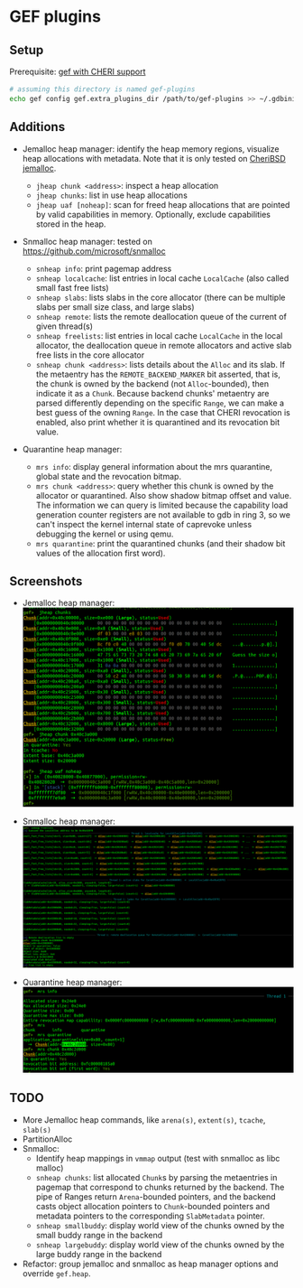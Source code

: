 # GEF plugins

## Setup

Prerequisite: [gef with CHERI support](https://github.com/CTSRD-CHERI/gef)

```sh
# assuming this directory is named gef-plugins
echo gef config gef.extra_plugins_dir /path/to/gef-plugins >> ~/.gdbinit
```

## Additions

- Jemalloc heap manager: identify the heap memory regions, visualize heap allocations with metadata. Note that it is only tested on [CheriBSD jemalloc](https://github.com/CTSRD-CHERI/cheribsd/tree/main/contrib/jemalloc). 
    - `jheap chunk <address>`: inspect a heap allocation
    - `jheap chunks`: list in use heap allocations
    - `jheap uaf [noheap]`: scan for freed heap allocations that are pointed by valid capabilities in memory. Optionally, exclude capabilities stored in the heap.

- Snmalloc heap manager: tested on https://github.com/microsoft/snmalloc
    - `snheap info`: print pagemap address
    - `snheap localcache`: list entries in local cache `LocalCache` (also called small fast free lists)
    - `snheap slabs`: lists slabs in the core allocator (there can be multiple slabs per small size class, and large slabs)
    - `snheap remote`: lists the remote deallocation queue of the current of given thread(s)
    - `snheap freelists`: list entries in local cache `LocalCache` in the local allocator, the deallocation queue in remote allocators and active slab free lists in the core allocator
    - `snheap chunk <address>`: lists details about the `Alloc` and its slab. If the metaentry has the `REMOTE_BACKEND_MARKER` bit asserted, that is, the chunk is owned by the backend (not `Alloc`-bounded), then indicate it as a `Chunk`. Because backend chunks' metaentry are parsed differently depending on the specific `Range`, we can make a best guess of the owning `Range`. In the case that CHERI revocation is enabled, also print whether it is quarantined and its revocation bit value.

- Quarantine heap manager:
    - `mrs info`: display general information about the mrs quarantine, global state and the revocation bitmap.
    - `mrs chunk <address>`: query whether this chunk is owned by the allocator or quarantined. Also show shadow bitmap offset and value. The information we can query is limited because the capability load generation counter registers are not available to gdb in ring 3, so we can't inspect the kernel internal state of caprevoke unless debugging the kernel or using qemu.
    - `mrs quarantine`: print the quarantined chunks (and their shadow bit values of the allocation first word). 

## Screenshots

- Jemalloc heap manager: ![jheap-commands](./images/jheap-commands.png)

- Snmalloc heap manager: ![snheap-commands](./images/snheap-commands.png)

- Quarantine heap manager: ![mrs-commands](./images/mrs-commands.png)

## TODO

- More Jemalloc heap commands, like `arena(s)`, `extent(s)`, `tcache`, `slab(s)`
- PartitionAlloc
- Snmalloc:
    - Identify heap mappings in `vmmap` output (test with snmalloc as libc malloc)
    - `snheap chunks`: list allocated `Chunk`s by parsing the metaentries in pagemap that correspond to chunks returned by the backend. The pipe of Ranges return `Arena`-bounded pointers, and the backend casts object allocation pointers to `Chunk`-bounded pointers and metadata pointers to the corresponding `SlabMetadata` pointer. 
    - `snheap smallbuddy`: display world view of the chunks owned by the small buddy range in the backend
    - `snheap largebuddy`: display world view of the chunks owned by the large buddy range in the backend
- Refactor: group jemalloc and snmalloc as heap manager options and override `gef.heap`.
